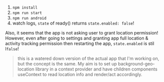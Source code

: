 1. `npm install`
1. `npm run start`
1. `npm run android`
1. watch logs, `state` of ready() returns `state.enabled: false`!


Also, it seems that the app is not asking user to grant location permission! However, even after going to settings and granting app full location & activity tracking permission then restarting the app, `state.enabled` is stil l`false`!

> this is a watered down version of the actual app that I'm working on, but the concept is the same. My aim is to set up background-geo-location library in a context provider and have children components useContext to read location info and render/act accordingly.

